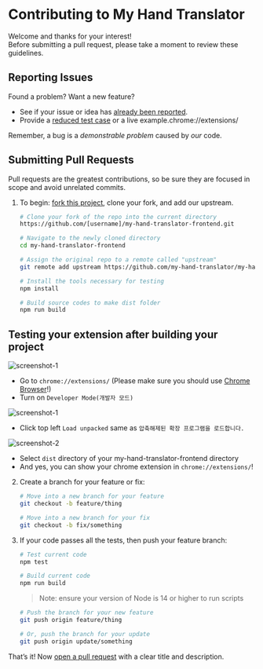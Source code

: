 # Contributing to My Hand Translator

Welcome and thanks for your interest!  
Before submitting a pull request, please take a moment to review these guidelines.

## Reporting Issues

Found a problem? Want a new feature?

- See if your issue or idea has [already been reported].
- Provide a [reduced test case] or a live example.chrome://extensions/

Remember, a bug is a _demonstrable problem_ caused by _our_ code.

## Submitting Pull Requests

Pull requests are the greatest contributions, so be sure they are focused in
scope and avoid unrelated commits.

1. To begin: [fork this project], clone your fork, and add our upstream.

   ```bash
   # Clone your fork of the repo into the current directory
   https://github.com/[username]/my-hand-translator-frontend.git

   # Navigate to the newly cloned directory
   cd my-hand-translator-frontend

   # Assign the original repo to a remote called "upstream"
   git remote add upstream https://github.com/my-hand-translator/my-hand-translator-frontend.git

   # Install the tools necessary for testing
   npm install

   # Build source codes to make dist folder
   npm run build
   ```

## Testing your extension after building your project

![screenshot-1](contributing-0.PNG)

- Go to `chrome://extensions/` (Please make sure you should use [Chrome Browser]!)
- Turn on `Developer Mode(개발자 모드)`

![screenshot-1](contributing-1.PNG)

- Click top left `Load unpacked` same as `압축해제된 확장 프로그램을 로드합니다.`

![screenshot-2](contributing-2.PNG)

- Select `dist` directory of your my-hand-translator-frontend directory
- And yes, you can show your chrome extension in `chrome://extensions/`!

2. Create a branch for your feature or fix:

   ```bash
   # Move into a new branch for your feature
   git checkout -b feature/thing
   ```

   ```bash
   # Move into a new branch for your fix
   git checkout -b fix/something
   ```

3. If your code passes all the tests, then push your feature branch:

   ```bash
   # Test current code
   npm test

   # Build current code
   npm run build
   ```

   > Note: ensure your version of Node is 14 or higher to run scripts

   ```bash
   # Push the branch for your new feature
   git push origin feature/thing
   ```

   ```bash
   # Or, push the branch for your update
   git push origin update/something
   ```

That’s it! Now [open a pull request] with a clear title and description.

[already been reported]: https://github.com/my-hand-translator/my-hand-translator-frontend/issues
[fork this project]: https://github.com/my-hand-translator/my-hand-translator-frontend/fork
[open a pull request]: https://help.github.com/articles/using-pull-requests/
[reduced test case]: https://css-tricks.com/reduced-test-cases/
[Chrome Browser]: https://www.google.co.kr/chrome/?brand=FKPE&gclid=Cj0KCQjws4aKBhDPARIsAIWH0JU5IMp8RhX3d7FIwXeMVPDN3DDs4NdMtnoPquQxghYWULLNVo2CctMaArPfEALw_wcB&gclsrc=aw.ds
